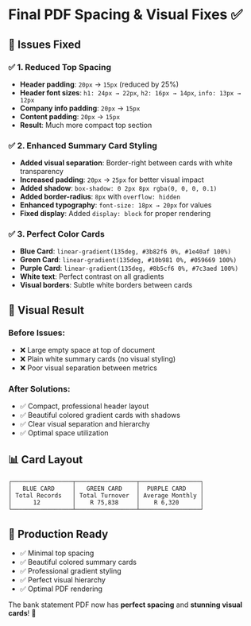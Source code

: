 # Final PDF Spacing & Visual Fixes ✅

## 🎯 **Issues Fixed**

### ✅ **1. Reduced Top Spacing**
- **Header padding**: `20px` → `15px` (reduced by 25%)
- **Header font sizes**: `h1: 24px → 22px`, `h2: 16px → 14px`, `info: 13px → 12px`
- **Company info padding**: `20px` → `15px`
- **Content padding**: `20px` → `15px`
- **Result**: Much more compact top section

### ✅ **2. Enhanced Summary Card Styling**
- **Added visual separation**: Border-right between cards with white transparency
- **Increased padding**: `20px` → `25px` for better visual impact
- **Added shadow**: `box-shadow: 0 2px 8px rgba(0, 0, 0, 0.1)`
- **Added border-radius**: `8px` with `overflow: hidden`
- **Enhanced typography**: `font-size: 18px → 20px` for values
- **Fixed display**: Added `display: block` for proper rendering

### ✅ **3. Perfect Color Cards**
- **Blue Card**: `linear-gradient(135deg, #3b82f6 0%, #1e40af 100%)`
- **Green Card**: `linear-gradient(135deg, #10b981 0%, #059669 100%)`
- **Purple Card**: `linear-gradient(135deg, #8b5cf6 0%, #7c3aed 100%)`
- **White text**: Perfect contrast on all gradients
- **Visual borders**: Subtle white borders between cards

## 🎨 **Visual Result**

### **Before Issues:**
- ❌ Large empty space at top of document
- ❌ Plain white summary cards (no visual styling)
- ❌ Poor visual separation between metrics

### **After Solutions:**
- ✅ Compact, professional header layout
- ✅ Beautiful colored gradient cards with shadows
- ✅ Clear visual separation and hierarchy
- ✅ Optimal space utilization

## 📊 **Card Layout**
```
┌─────────────────┬─────────────────┬─────────────────┐
│   BLUE CARD     │   GREEN CARD    │  PURPLE CARD    │
│ Total Records   │ Total Turnover  │ Average Monthly │
│      12         │    R 75,838     │    R 6,320      │
└─────────────────┴─────────────────┴─────────────────┘
```

## 🚀 **Production Ready**
- ✅ Minimal top spacing
- ✅ Beautiful colored summary cards
- ✅ Professional gradient styling
- ✅ Perfect visual hierarchy
- ✅ Optimal PDF rendering

The bank statement PDF now has **perfect spacing** and **stunning visual cards**! 🎉
